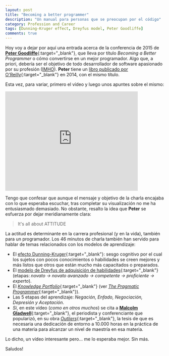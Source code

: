 ```yaml
---
layout: post
title: "Becoming a better programmer"
description: "Un manual para personas que se preocupan por el código"
category: Profession and Career
tags: [Dunning-Kruger effect, Dreyfus model, Peter Goodliffe]
comments: true
---
```


Hoy voy a dejar por aquí una entrada acerca de la conferencia de 2015 de [**Peter Goodliffe**](http://www.goodliffe.net/){:target="_blank"}, que lleva por título *Becoming a Better Programmer* o cómo convertirse en un mejor programador. Algo que, a priori, debería ser el objetivo de todo desarrollador de software apasionado por su profesión (<span class="glossary"><a href="#" class="tooltip-right" data-tooltip="{{site.data.glossary.IMHO}}">IMHO</a></span>). **Peter** tiene un [libro publicado por O'Reilly](https://www.amazon.es/Becoming-Better-Programmer-Handbook-People/dp/1491905530/){:target="_blank"} en 2014, con el mismo título. 

Esta vez, para variar, primero el vídeo y luego unos apuntes sobre el mismo:

<iframe width="420" height="315" src="https://www.youtube.com/embed/85fXs6cQETQ" frameborder="0" allowfullscreen>&nbsp;</iframe>
<p></p>

Tengo que confesar que aunque el mensaje y objetivo de la charla encajaba con lo que esperaba escuchar, tras completar su visualización no me ha entusiasmado demasiado. No obstante, resalto la idea que **Peter** se esfuerza por dejar meridianamente clara: 

<blockquote>
It's all about ATTITUDE
</blockquote>

La actitud es determinante en la carrera profesional (y en la vida), también para un programador. Los 46 minutos de charla también han servido para hablar de temas relacionados con los modelos de aprendizaje:

* El [efecto Dunning-Kruger](https://es.wikipedia.org/wiki/Efecto_Dunning-Kruger){:target="_blank"}: sesgo cognitivo por el cual los sujetos con pocos conocimientos o habilidades se creen mejores y más listos que otros que están mucho más capacitados o preparados.
* El [modelo de Dreyfus de adquisición de habilidades](https://en.wikipedia.org/wiki/Dreyfus_model_of_skill_acquisition){:target="_blank"} (etapas: _novato -> novato avanzado -> competente -> proficiente -> experto_).
* El [_Knowledge Portfolio_](http://flylib.com/books/en/1.315.1.18/1/){:target="_blank"} (ver [_The Pragmatic Programmer_](https://pragprog.com/book/tpp/the-pragmatic-programmer){:target="_blank"}).
* Las 5 etapas del aprendizaje: _Negación, Enfado, Negociación, Depresión y Aceptación_.
* *Sí*, en este vídeo (*como en otros muchos*) se cita a [**Malcolm Gladwell**](http://gladwell.com/){:target="_blank"}, el periodista y conferenciante que popularizó, en su obra [_Outliers_](https://en.wikipedia.org/wiki/Outliers_(book)){:target="_blank"}, la tesis de que es necesaria una dedicación de entorno a 10.000 horas en la práctica de una materia para alcanzar un nivel de maestría en esa materia.

Lo dicho, un vídeo interesante pero... me lo esperaba mejor. Sin más.

Saludos!